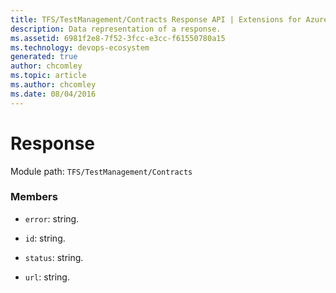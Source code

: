 ```yaml
---
title: TFS/TestManagement/Contracts Response API | Extensions for Azure DevOps Services
description: Data representation of a response.
ms.assetid: 6981f2e8-7f52-3fcc-e3cc-f61550780a15
ms.technology: devops-ecosystem
generated: true
author: chcomley
ms.topic: article
ms.author: chcomley
ms.date: 08/04/2016
---
```


# Response

Module path: `TFS/TestManagement/Contracts`

### Members

- `error`: string.

- `id`: string.

- `status`: string.

- `url`: string.

